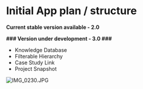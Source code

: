 # Initial App plan / structure #

**Current stable version available - 2.0**

**### Version under development - 3.0 ###**
* Knowledge Database
* Filterable Hierarchy
* Case Study Link
* Project Snapshot

![IMG_0230.JPG](https://bitbucket.org/repo/o6rkja/images/1768878954-IMG_0230.JPG)